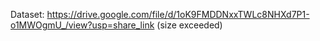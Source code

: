 Dataset: https://drive.google.com/file/d/1oK9FMDDNxxTWLc8NHXd7P1-o1MWOgmU_/view?usp=share_link
(size exceeded)
